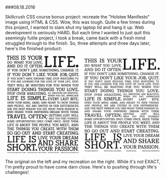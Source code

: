 ###08.18.2016

Skillcrush CSS course bonus project: recreate the "Holstee Manifesto" image using HTML & CSS.
Wow, this was tough. Quite a few times during this project, I wanted to slam shut my laptop lid and hang it up. 
Web development is seriously HARD. But each time I wanted to just quit this seemingly futile project, I took a break, came 
back with a fresh mind struggled through to the finish. So, three attempts and three days later, here's the finished product:

![Holstee 081816](/081816.png)

The original on the left and my recreation on the right. While it's not EXACT, I'm pretty proud to have come darn close.
Here's to pushing through life's challenges!
